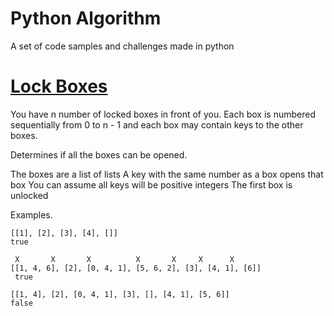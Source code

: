 # Python Algorithm
A set of code samples and challenges made in python

 # [Lock Boxes](https://github.com/Jehp00/holbertonschool-interview)
 
 You have n number of locked boxes in front of you. Each box is numbered sequentially
 from 0 to n - 1 and each box may contain keys to the other boxes.

 Determines if all the boxes can be opened.

  The boxes are a list of lists
  A key with the same number as a box opens that box
  You can assume all keys will be positive integers
  The first box is unlocked

 Examples.
 
    [[1], [2], [3], [4], []]
    true
    
     X       X       X          X       X     X      X
    [[1, 4, 6], [2], [0, 4, 1], [5, 6, 2], [3], [4, 1], [6]]
     true

    [[1, 4], [2], [0, 4, 1], [3], [], [4, 1], [5, 6]]
    false